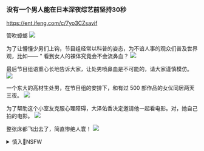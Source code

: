 ### 没有一个男人能在日本深夜综艺前坚持30秒
https://ent.ifeng.com/c/7yo3CZsavif

管吹蟑螂
![](https://x0.ifengimg.com/res/2020/EBFE9F461A22AC248D3FE0D4B3BDA0814024F8A1_size1949_w356_h200.gif)

为了让懵懂少男们上钩，节目组经常以科普的姿态，为不谙人事的观众们普及世界观，比如—— " 看到女人的裸体究竟会不会流鼻血？
![](https://x0.ifengimg.com/res/2020/99390FCFD9CA41294EDECB4AEA5B9D67B511DBC6_size242_w537_h299.png)

最后节目组语重心长地告诉大家，让处男喷鼻血是不可能的，请大家谨慎模仿。
![](https://x0.ifengimg.com/res/2020/A5C458EF7771FE767685EEBB6982926C30053228_size206_w477_h240.png)

一个东大的高材生处男，在节目组的安排下，和有过 500 部作品的女优同居两天三夜。
![](https://x0.ifengimg.com/res/2020/00B613046EF95466653EF29CB1A5886E0B4D1DF3_size257_w630_h354.png)

为了帮助这个小室友克服心理障碍，大泽佑香决定邀请他一起看电影。对，她自己拍的电影。
![](https://x0.ifengimg.com/res/2020/D8FDC19329FE673C1E68C66C0EE8A35CB0ECD406_size232_w547_h354.png)

整张床都飞出去了，简直惨绝人寰！
![](https://x0.ifengimg.com/res/2020/6C77F0CC6B32EFD30109DBF6D9E65DEB886BDBFF_size1861_w312_h176.gif)

<details><summary>慎入🔞NSFW</summary>

Not Safe For Work
![](https://upload.wikimedia.org/wikipedia/commons/thumb/d/d3/Biohazard_Symbol_Specification.png/210px-Biohazard_Symbol_Specification.png)

<details><summary><b>风险自理Use At Your Own Risk🈲</summary>

### 苦胆：变换叫法，变换不了事物实质`龘龘囗`
https://2newcenturynet.blogspot.com/2020/08/blog-post_19.html

明明是土匪行径，他们将其叫作g命行动"；明明是窃g篡q，他们将其叫作j放"；明明是s地主、q田地，他们将其叫作t改"；明明是l夺m族资本家及私营业主的财产，他们将其叫作g私合营"；明明是打y知识分子，他们将其叫作"反y；明明是风调雨顺年头的大j荒，他们将其叫作"三年自然z害"；明明是w化大g命十年浩劫，他们将其叫作"艰辛探索"；明明是六st城，他们将其叫作"平暴"；明明是御林j、d卫j，他们将其叫作rmj队"；明明是失业，他们将其叫作"下岗"；明明是强拆，他们将其叫作"动迁"；明明是h打，他们将其叫作"打黑"；明明是到国外做洗n工作，他们将其叫作"大外x；明明是新j集z营（"再j育营"），他们将其叫作"职业技能教育培训z心"；明明是一系列的d祸d灾，他们将其叫作"天灾

分明是源自事实的原始的现成叫法，他们偏要换一种叫法，用来掩盖自己的罪行，掩盖真相，

由于谎言与暴力的作用，许多zg人还真顺应或屈从了其中的大部分叫法。

现在，内外交困，焦头烂额，什么都玩不下去了。明明是要闭关锁g，他们将其叫作经济n循环

### 齐戈：极qz治的死穴——关于合f性
https://2newcenturynet.blogspot.com/2020/08/blog-post_87.html

</details>
</details>

